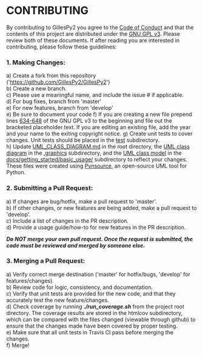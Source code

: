 # CONTRIBUTING

By contributing to GillesPy2 you agree to the [Code of Conduct](/CODE_OF_CONDUCT.md) and that the contents of this project are distributed under the [GNU GPL v3](/LICENSE). Please review both of these documents. If after reading you are interested in contributing, please follow these guidelines:  

### 1. Making Changes:  
a) Create a fork from this repository ('https://github.com/GillesPy2/GillesPy2')  
b) Create a new branch.  
c) Please use a meaningful name, and include the issue # if applicable.  
d) For bug fixes, branch from 'master'  
e) For new features, branch from 'develop'  
e) Be sure to document your code
f) If you are creating a new file prepend lines [634-648](/LICENSE#L634-L648) of the GNU GPL v3 to the beginning and file out the bracketed placeholder text. If you are editing an existing file, add the year and your name to the exiting copyright notice.
g) Create unit tests to cover changes.  Unit tests should be placed in the [test](/test) subdirectory.  
h) Update [UML_CLASS_DIAGRAM.md](UML_CLASS_DIAGRAM.md) in the root directory, the [UML class diagram](.graphics/gillespy2-UML-class-diagram.png) in the [.graphics](.graphics) subdirectory, and the [UML class model](docs/getting_started/basic_usage/gillespy2-UML-class-model.pyns) in the [docs/getting_started/basic_usage/](docs/getting_started/basic_usage/) subdirectory to reflect your changes. These files were created using [Pynsource](https://pynsource.com/), an open-source UML tool for Python.
  
### 2. Submitting a Pull Request:  
a) If changes are bug/hotfix, make a pull request to 'master'.  
b) If other changes, or new features are being added, make a pull request to 'develop'.  
c) Include a list of changes in the PR description.  
d) Provide a usage guide/how-to for new features in the PR description.  
  
***Do NOT merge your own pull request.  Once the request is submitted, the code must be reviewed and merged by someone else.***  
  
### 3. Merging a Pull Request:
a) Verify correct merge destination ('master' for hotfix/bugs, 'develop' for features/changes).  
b) Review code for logic, consistency, and documentation.  
c) Verify that unit tests are provided for the new code, and that they accurately test the new feature/changes.  
d) Check coverage by running ***./run_coverage.sh*** from the project root directory. The coverage results are stored in the htmlcov subdirectory, which can be compared with the files changed (viewable through github) to ensure that the changes made have been covered by proper testing.  
e) Make sure that all unit tests in Travis CI pass before merging the changes.  
f) Merge!  
